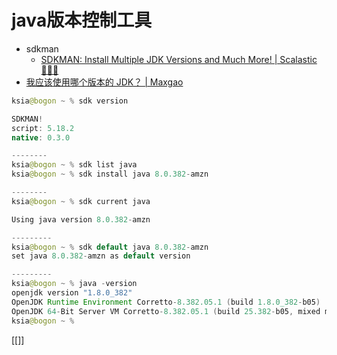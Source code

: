 #  java版本控制工具
- sdkman
	- [SDKMAN: Install Multiple JDK Versions and Much More! | Scalastic 👨🏻‍💻](https://scalastic.io/en/installer-java-sdkman/)
- [我应该使用哪个版本的 JDK？ | Maxgao](https://www.ga0x.com/docs/Java/base/whichjdk)
```java
ksia@bogon ~ % sdk version

SDKMAN!
script: 5.18.2
native: 0.3.0

--------
ksia@bogon ~ % sdk list java
ksia@bogon ~ % sdk install java 8.0.382-amzn

--------
ksia@bogon ~ % sdk current java 

Using java version 8.0.382-amzn

---------
ksia@bogon ~ % sdk default java 8.0.382-amzn 
set java 8.0.382-amzn as default version

---------
ksia@bogon ~ % java -version 
openjdk version "1.8.0_382"
OpenJDK Runtime Environment Corretto-8.382.05.1 (build 1.8.0_382-b05)
OpenJDK 64-Bit Server VM Corretto-8.382.05.1 (build 25.382-b05, mixed mode)
ksia@bogon ~ % 
```

[[]]